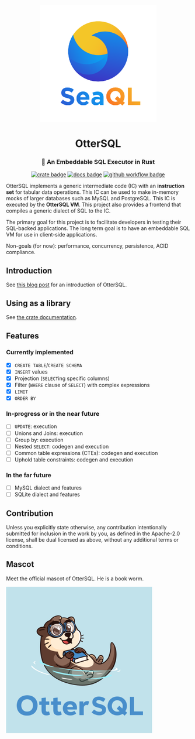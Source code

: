 <div align="center">
  <!-- https://raw.githubusercontent.com/SeaQL/otter-sql/main -->
  <img src="./assets/SeaQL logo dual.png" width="320"/>

  <h1>OtterSQL</h1>

  <h3>🦦 An Embeddable SQL Executor in Rust</h3>

  [![crate badge](https://img.shields.io/crates/v/otter-sql)](https://crates.io/crates/otter-sql)
  [![docs badge](https://img.shields.io/docsrs/otter-sql)](https://docs.rs/otter-sql/latest)
  [![github workflow badge](https://github.com/SeaQL/otter-sql/actions/workflows/rust.yml/badge.svg)](https://github.com/SeaQL/otter-sql/actions/workflows/rust.yml)
</div>

OtterSQL implements a generic intermediate code (IC) with an **instruction set** for tabular data operations. This IC can be used to make in-memory mocks of larger databases such as MySQL and PostgreSQL. This IC is executed by the **OtterSQL VM**. This project also provides a frontend that compiles a generic dialect of SQL to the IC.

The primary goal for this project is to facilitate developers in testing their SQL-backed applications. The long term goal is to have an embeddable SQL VM for use in client-side applications.

Non-goals (for now): performance, concurrency, persistence, ACID compliance.

## Introduction

See [this blog post](#) for an introduction of OtterSQL.

## Using as a library

See [the crate documentation](https://docs.rs/otter-sql/latest).

## Features

### Currently implemented

- [x] `CREATE TABLE`/`CREATE SCHEMA`
- [x] `INSERT` values
- [x] Projection (`SELECT`ing specific columns)
- [x] Filter (`WHERE` clause of `SELECT`) with complex expressions
- [x] `LIMIT`
- [x] `ORDER BY`

### In-progress or in the near future

- [ ] `UPDATE`: execution
- [ ] Unions and Joins: execution
- [ ] Group by: execution
- [ ] Nested `SELECT`: codegen and execution
- [ ] Common table expressions (CTEs): codegen and execution
- [ ] Uphold table constraints: codegen and execution

### In the far future

- [ ] MySQL dialect and features
- [ ] SQLite dialect and features

## Contribution

Unless you explicitly state otherwise, any contribution intentionally submitted for inclusion in the work by you, as defined in the Apache-2.0 license, shall be dual licensed as above, without any additional terms or conditions.

## Mascot

Meet the official mascot of OtterSQL. He is a book worm.

<img width="400" src="./assets/OtterSQL.png"/>